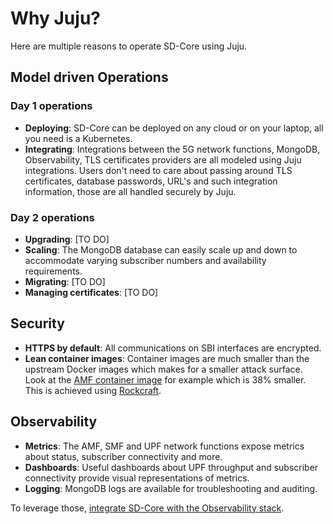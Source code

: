 # Why Juju?

Here are multiple reasons to operate SD-Core using Juju.

## Model driven Operations

### Day 1 operations

- **Deploying**: SD-Core can be deployed on any cloud or on your laptop, all you need is a Kubernetes.
- **Integrating**: Integrations between the 5G network functions, MongoDB, Observability, TLS certificates providers are all modeled using Juju integrations. Users don't need to care about passing around TLS certificates, database passwords, URL's and such integration information, those are all handled securely by Juju.

### Day 2 operations

- **Upgrading**: [TO DO]
- **Scaling**: The MongoDB database can easily scale up and down to accommodate varying subscriber numbers and availability requirements.
- **Migrating**: [TO DO]
- **Managing certificates**: [TO DO]

## Security

- **HTTPS by default**: All communications on SBI interfaces are encrypted.
- **Lean container images**: Container images are much smaller than the upstream Docker images which makes for a smaller attack surface. Look at the [AMF container image](https://github.com/canonical/sdcore-amf-rock) for example which is 38% smaller. This is achieved using [Rockcraft](https://canonical-rockcraft.readthedocs-hosted.com/en/latest/). 

## Observability

- **Metrics**: The AMF, SMF and UPF network functions expose metrics about status, subscriber connectivity and more.
- **Dashboards**: Useful dashboards about UPF throughput and subscriber connectivity provide visual representations of metrics. 
- **Logging**: MongoDB logs are available for troubleshooting and auditing.

To leverage those, [integrate SD-Core with the Observability stack](../how-to/integrate_sdcore_with_observability). 
